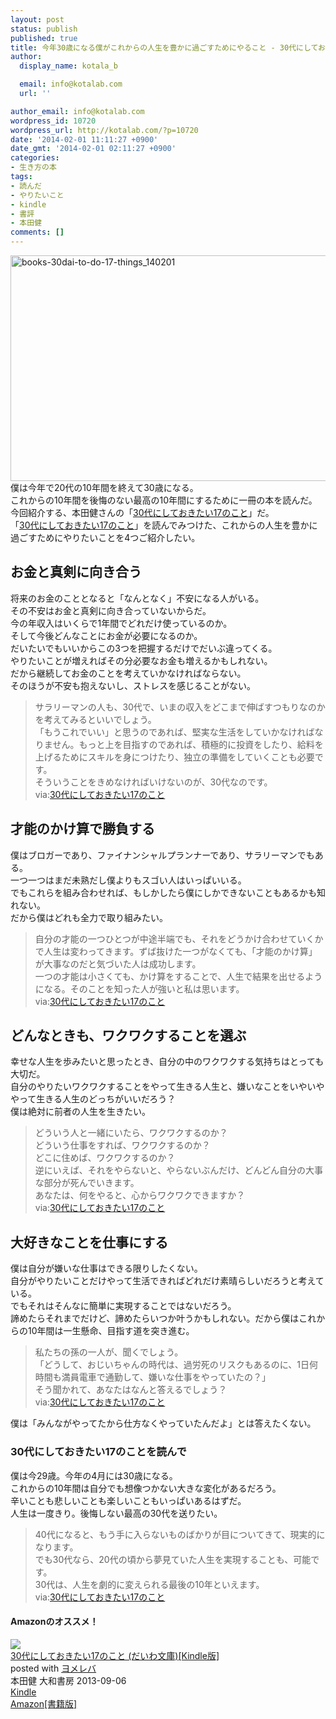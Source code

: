 ```yaml
---
layout: post
status: publish
published: true
title: 今年30歳になる僕がこれからの人生を豊かに過ごすためにやること - 30代にしておきたい17のこと　本田健著
author:
  display_name: kotala_b

  email: info@kotalab.com
  url: ''

author_email: info@kotalab.com
wordpress_id: 10720
wordpress_url: http://kotalab.com/?p=10720
date: '2014-02-01 11:11:27 +0900'
date_gmt: '2014-02-01 02:11:27 +0900'
categories:
- 生き方の本
tags:
- 読んだ
- やりたいこと
- kindle
- 書評
- 本田健
comments: []
---
```

<p><img src="http://kotalab.com/wp-content/uploads/books-30dai-to-do-17-things_140201-546x361.jpg" alt="books-30dai-to-do-17-things_140201" width="546" height="361" class="alignnone size-large wp-image-10727" /><br />
僕は今年で20代の10年間を終えて30歳になる。<br />
これからの10年間を後悔のない最高の10年間にするために一冊の本を読んだ。<br />
今回紹介する、本田健さんの「<a href="http://www.amazon.co.jp/exec/obidos/asin/B00EXODB6E/same-22/" rel="nofollow" target="_blank">30代にしておきたい17のこと</a>」だ。<br />
「<a href="http://www.amazon.co.jp/exec/obidos/asin/B00EXODB6E/same-22/" rel="nofollow" target="_blank">30代にしておきたい17のこと</a>」を読んでみつけた、これからの人生を豊かに過ごすためにやりたいことを4つご紹介したい。<br />
<!--more--></p>
<h2>お金と真剣に向き合う</h2>
<p>将来のお金のこととなると「なんとなく」不安になる人がいる。<br />
その不安はお金と真剣に向き合っていないからだ。<br />
今の年収入はいくらで1年間でどれだけ使っているのか。<br />
そして今後どんなことにお金が必要になるのか。<br />
だいたいでもいいからこの3つを把握するだけでだいぶ違ってくる。<br />
やりたいことが増えればその分必要なお金も増えるかもしれない。<br />
だから継続してお金のことを考えていかなければならない。<br />
そのほうが不安も抱えないし、ストレスを感じることがない。</p>
<blockquote><p>サラリーマンの人も、30代で、いまの収入をどこまで伸ばすつもりなのかを考えてみるといいでしょう。<br />
「もうこれでいい」と思うのであれば、堅実な生活をしていかなければなりません。もっと上を目指すのであれば、積極的に投資をしたり、給料を上げるためにスキルを身につけたり、独立の準備をしていくことも必要です。<br />
そういうことをきめなければいけないのが、30代なのです。<br />
via:<a href="http://www.amazon.co.jp/exec/obidos/asin/B00EXODB6E/same-22/" rel="nofollow" target="_blank">30代にしておきたい17のこと</a></p></blockquote>
<h2>才能のかけ算で勝負する</h2>
<p>僕はブロガーであり、ファイナンシャルプランナーであり、サラリーマンでもある。<br />
一つ一つはまだ未熟だし僕よりもスゴい人はいっぱいいる。<br />
でもこれらを組み合わせれば、もしかしたら僕にしかできないこともあるかも知れない。<br />
だから僕はどれも全力で取り組みたい。</p>
<blockquote><p>自分の才能の一つひとつが中途半端でも、それをどうかけ合わせていくかで人生は変わってきます。ずば抜けた一つがなくても、「才能のかけ算」が大事なのだと気づいた人は成功します。<br />
一つの才能は小さくても、かけ算をすることで、人生で結果を出せるようになる。そのことを知った人が強いと私は思います。<br />
via:<a href="http://www.amazon.co.jp/exec/obidos/asin/B00EXODB6E/same-22/" rel="nofollow" target="_blank">30代にしておきたい17のこと</a></p></blockquote>
<h2>どんなときも、ワクワクすることを選ぶ</h2>
<p>幸せな人生を歩みたいと思ったとき、自分の中のワクワクする気持ちはとっても大切だ。<br />
自分のやりたいワクワクすることをやって生きる人生と、嫌いなことをいやいややって生きる人生のどっちがいいだろう？<br />
僕は絶対に前者の人生を生きたい。</p>
<blockquote><p>どういう人と一緒にいたら、ワクワクするのか？<br />
どういう仕事をすれば、ワクワクするのか？<br />
どこに住めば、ワクワクするのか？<br />
逆にいえば、それをやらないと、やらないぶんだけ、どんどん自分の大事な部分が死んでいきます。<br />
あなたは、何をやると、心からワクワクできますか？<br />
via:<a href="http://www.amazon.co.jp/exec/obidos/asin/B00EXODB6E/same-22/" rel="nofollow" target="_blank">30代にしておきたい17のこと</a></p></blockquote>
<h2>大好きなことを仕事にする</h2>
<p>僕は自分が嫌いな仕事はできる限りしたくない。<br />
自分がやりたいことだけやって生活できればどれだけ素晴らしいだろうと考えている。<br />
でもそれはそんなに簡単に実現することではないだろう。<br />
諦めたらそれまでだけど、諦めたらいつか叶うかもしれない。だから僕はこれからの10年間は一生懸命、目指す道を突き進む。</p>
<blockquote><p>私たちの孫の一人が、聞くでしょう。<br />
「どうして、おじいちゃんの時代は、過労死のリスクもあるのに、1日何時間も満員電車で通勤して、嫌いな仕事をやっていたの？」<br />
そう聞かれて、あなたはなんと答えるでしょう？<br />
via:<a href="http://www.amazon.co.jp/exec/obidos/asin/B00EXODB6E/same-22/" rel="nofollow" target="_blank">30代にしておきたい17のこと</a></p></blockquote>
<p>僕は「みんながやってたから仕方なくやっていたんだよ」とは答えたくない。</p>
<h3>30代にしておきたい17のことを読んで</h3>
<p>僕は今29歳。今年の4月には30歳になる。<br />
これからの10年間は自分でも想像つかない大きな変化があるだろう。<br />
辛いことも悲しいことも楽しいこともいっぱいあるはずだ。<br />
人生は一度きり。後悔しない最高の30代を送りたい。</p>
<blockquote><p>40代になると、もう手に入らないものばかりが目についてきて、現実的になります。<br />
でも30代なら、20代の頃から夢見ていた人生を実現することも、可能です。<br />
30代は、人生を劇的に変えられる最後の10年といえます。<br />
via:<a href="http://www.amazon.co.jp/exec/obidos/asin/B00EXODB6E/same-22/" rel="nofollow" target="_blank">30代にしておきたい17のこと</a></p></blockquote>
<h4 class="aam">Amazonのオススメ！</h4>
<div class="booklink-box">
<div class="booklink-image"><a href="http://www.amazon.co.jp/exec/obidos/asin/B00EXODB6E/same-22/" rel="nofollow" target="_blank"><img src="http://ecx.images-amazon.com/images/I/31jPEA5dxgL._SL160_.jpg" style="border: none;" /></a></div>
<div class="booklink-info">
<div class="booklink-name"><a href="http://www.amazon.co.jp/exec/obidos/asin/B00EXODB6E/same-22/" rel="nofollow" target="_blank">30代にしておきたい17のこと (だいわ文庫)[Kindle版]</a>
<div class="booklink-powered-date">posted with <a href="http://yomereba.com" rel="nofollow" target="_blank">ヨメレバ</a></div>
</div>
<div class="booklink-detail">本田健 大和書房 2013-09-06    </div>
<div class="booklink-link2">
<div class="shoplinkkindle"><a href="http://www.amazon.co.jp/exec/obidos/ASIN/B00EXODB6E/same-22/" rel="nofollow" target="_blank" >Kindle</a></div>
<div class="shoplinkamazon"><a href="http://www.amazon.co.jp/exec/obidos/ASIN/4479303014/same-22/" rel="nofollow" target="_blank" title="アマゾン" >Amazon[書籍版]</a></div>
</p></div>
</div>
<div class="booklink-footer"></div>
</div>
